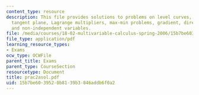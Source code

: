 ```yaml
---
content_type: resource
description: This file provides solutions to problems on level curves, partial derivatives,
  tangent plane, Lagrange multipliers, max-min problems, gradient, directional derivative,
  and non-independent variables.
file: /media/courses/18-02-multivariable-calculus-spring-2006/15b7be6039520b8139b3846addb6f0a2_prac2asol.pdf
file_type: application/pdf
learning_resource_types:
- Exams
ocw_type: OCWFile
parent_title: Exams
parent_type: CourseSection
resourcetype: Document
title: prac2asol.pdf
uid: 15b7be60-3952-0b81-39b3-846addb6f0a2
---
```

